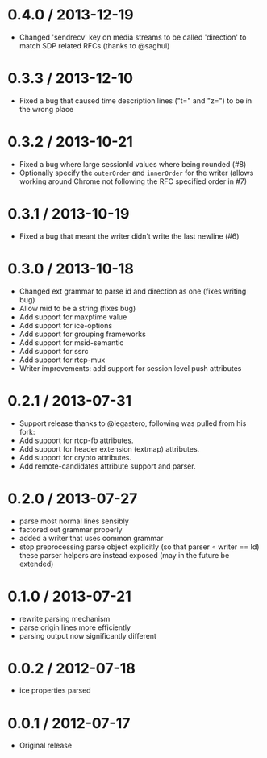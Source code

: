 0.4.0 / 2013-12-19
==================
  * Changed 'sendrecv' key on media streams to be called 'direction' to match SDP related RFCs (thanks to @saghul)

0.3.3 / 2013-12-10
==================
  * Fixed a bug that caused time description lines ("t=" and "z=") to be in the wrong place

0.3.2 / 2013-10-21
==================
  * Fixed a bug where large sessionId values where being rounded (#8)
  * Optionally specify the `outerOrder` and `innerOrder` for the writer (allows working around Chrome not following the RFC specified order in #7)

0.3.1 / 2013-10-19
==================
  * Fixed a bug that meant the writer didn't write the last newline (#6)

0.3.0 / 2013-10-18
==================
  * Changed ext grammar to parse id and direction as one (fixes writing bug)
  * Allow mid to be a string (fixes bug)
  * Add support for maxptime value
  * Add support for ice-options
  * Add support for grouping frameworks
  * Add support for msid-semantic
  * Add support for ssrc
  * Add support for rtcp-mux
  * Writer improvements: add support for session level push attributes

0.2.1 / 2013-07-31
==================
  * Support release thanks to @legastero, following was pulled from his fork:
  * Add support for rtcp-fb attributes.
  * Add support for header extension (extmap) attributes.
  * Add support for crypto attributes.
  * Add remote-candidates attribute support and parser.

0.2.0 / 2013-07-27
==================
  * parse most normal lines sensibly
  * factored out grammar properly
  * added a writer that uses common grammar
  * stop preprocessing parse object explicitly (so that parser ∘ writer == Id)
    these parser helpers are instead exposed (may in the future be extended)

0.1.0 / 2013-07-21
==================
  * rewrite parsing mechanism
  * parse origin lines more efficiently
  * parsing output now significantly different

0.0.2 / 2012-07-18
==================
  * ice properties parsed

0.0.1 / 2012-07-17
==================
  * Original release

